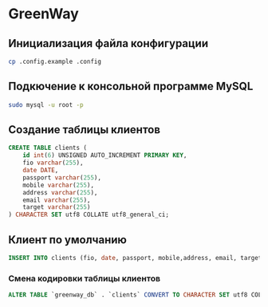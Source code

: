 # GreenWay


## Инициализация файла конфигурации
```bash
cp .config.example .config
```

## Подкючение к консольной программе MySQL
```bash
sudo mysql -u root -p
```

## Создание таблицы клиентов
```sql
CREATE TABLE clients (
    id int(6) UNSIGNED AUTO_INCREMENT PRIMARY KEY,
    fio varchar(255),
    date DATE,
    passport varchar(255),
    mobile varchar(255),
    address varchar(255),
    email varchar(255),
    target varchar(255)
) CHARACTER SET utf8 COLLATE utf8_general_ci;
```

## Клиент по умолчанию
```sql
INSERT INTO clients (fio, date, passport, mobile,address, email, target) VALUES ('Чебуречный автомат', '1999-12-12', '1223 123123', '89993331155', 'поселок Чебуреков, улица бигмаков дом www', 'kopkop@mail.ru', 'client');
```

### Смена кодировки таблицы клиентов
```sql
ALTER TABLE `greenway_db` . `clients` CONVERT TO CHARACTER SET utf8 COLLATE utf8_general_ci;
```
